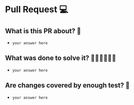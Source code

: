 # Pull Request 💻

## What is this PR about? 😤

- `your answer here`

## What was done to solve it? 👨🏻‍💻👩🏻‍💻

- `your answer here`

## Are changes covered by enough test? 👀

- `your answer here`
